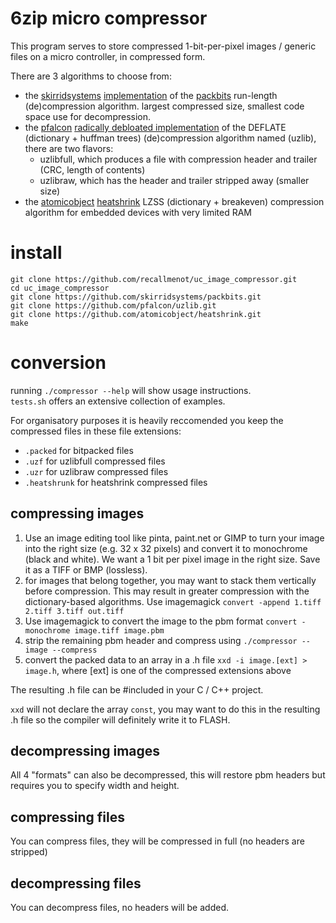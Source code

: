 # 6zip micro compressor
This program serves to store compressed 1-bit-per-pixel images / generic files on a micro controller, in compressed form.  

There are 3 algorithms to choose from:
 * the [skirridsystems](https://github.com/skirridsystems) [implementation](https://github.com/skirridsystems/packbits) of the [packbits](https://web.archive.org/web/20080705155158/http://developer.apple.com/technotes/tn/tn1023.html) run-length (de)compression algorithm. largest compressed size, smallest code space use for decompression.
  * the [pfalcon](https://github.com/pfalcon) [radically debloated implementation](https://github.com/pfalcon/uzlib) of the DEFLATE (dictionary + huffman trees) (de)compression algorithm named (uzlib), there are two flavors:
    * uzlibfull, which produces a file with compression header and trailer (CRC, length of contents)
    * uzlibraw, which has the header and trailer stripped away (smaller size)
  * the [atomicobject](https://github.com/atomicobject) [heatshrink](https://github.com/atomicobject/heatshrink) LZSS (dictionary + breakeven) compression algorithm for embedded devices with very limited RAM



# install
```
git clone https://github.com/recallmenot/uc_image_compressor.git
cd uc_image_compressor
git clone https://github.com/skirridsystems/packbits.git
git clone https://github.com/pfalcon/uzlib.git
git clone https://github.com/atomicobject/heatshrink.git
make
```



# conversion

running `./compressor --help` will show usage instructions.  
`tests.sh` offers an extensive collection of examples.  

For organisatory purposes it is heavily reccomended you keep the compressed files in these file extensions:
 * `.packed` for bitpacked files
 * `.uzf` for uzlibfull compressed files
 * `.uzr` for uzlibraw compressed files
 * `.heatshrunk` for heatshrink compressed files

## compressing images

1. Use an image editing tool like pinta, paint.net or GIMP to turn your image into the right size (e.g. 32 x 32 pixels) and convert it to monochrome (black and white). We want a 1 bit per pixel image in the right size. Save it as a TIFF or BMP (lossless).
2. for images that belong together, you may want to stack them vertically before compression. This may result in greater compression with the dictionary-based algorithms. Use imagemagick `convert -append 1.tiff 2.tiff 3.tiff out.tiff`
2. Use imagemagick to convert the image to the pbm format `convert -monochrome image.tiff image.pbm`
3. strip the remaining pbm header and compress using `./compressor --image --compress`
4. convert the packed data to an array in a .h file `xxd -i image.[ext] > image.h`, where [ext] is one of the compressed extensions above

The resulting .h file can be #included in your C / C++ project.  

`xxd` will not declare the array `const`, you may want to do this in the resulting .h file so the compiler will definitely write it to FLASH.

## decompressing images

All 4 "formats" can also be decompressed, this will restore pbm headers but requires you to specify width and height.  

## compressing files

You can compress files, they will be compressed in full (no headers are stripped)  

## decompressing files

You can decompress files, no headers will be added.  


